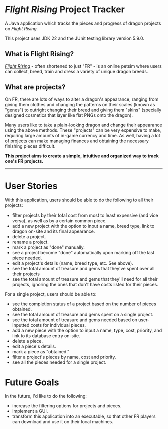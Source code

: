 # _Flight Rising_ Project Tracker
A Java application which tracks the pieces and progress of dragon projects on *Flight Rising.*

This project uses JDK 22 and the JUnit testing library version 5.9.0.

## What is Flight Rising?
[*Flight Rising*](https://www1.flightrising.com/) - often shortened to just "FR" - is an online 
petsim where users can collect, breed, train and dress a variety of unique dragon breeds.

## What are projects?
On FR, there are lots of ways to alter a dragon's appearance, ranging from giving them clothes 
and changing the patterns on their scales (known as "genes") to outright changing their breed 
and giving them "skins" (specially designed cosmetics that layer like flat PNGs onto the dragon).

Many users like to take a plain-looking dragon and change their appearance using the above 
methods. These "projects" can be very expensive to make, requiring large amounts of in-game 
currency and time. As well, having a lot of projects can make managing finances and obtaining 
the necessary finishing pieces difficult.

**This project aims to create a simple, intuitive and organized way to track one's FR projects.**

-----
# User Stories
With this application, users should be able to do the following to all their projects:
- filter projects by their total cost from most to least expensive (and vice 
  versa), as well as by a certain common piece.
- add a new project with the option to input a name, breed type, link to dragon on-site and its 
  final appearance.
- delete a project.
- rename a project.
- mark a project as "done" manually.
- see a project become "done" automatically upon marking off the last piece needed.
- edit a project's details (name, breed type, etc. See above).
- see the total amount of treasure and gems that they've spent over all their projects
- see the total amount of treasure and gems that they'll need for all their projects, ignoring 
  the ones that don't have costs listed for their pieces.

For a single project, users should be able to:
- see the completion status of a project based on the number of pieces obtained.
- see the total amount of treasure and gems spent on a single project.
- see the total amount of treasure and gems needed based on user-inputted costs for individual 
  pieces.
- add a new piece with the option to input a name, type, cost, priority, and link to its 
  database entry on-site.
- delete a piece.
- edit a piece's details.
- mark a piece as "obtained."
- filter a project's pieces by name, cost and priority.
- see all the pieces needed for a single project.

# Future Goals
In the future, I'd like to do the following:
- increase the filtering options for projects and pieces.
- implement a GUI.
- transform this application into an executable, so that other FR players can download and use 
  it on their local machines.
